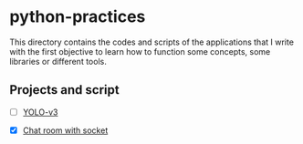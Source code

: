 # python-practices

This directory contains the codes and scripts of the applications that I write with the first objective to learn how to function some concepts, some libraries or different tools.

## Projects and script

- [ ] [YOLO-v3](./yolo/)

- [x] [Chat room with socket](./chatroom/)
